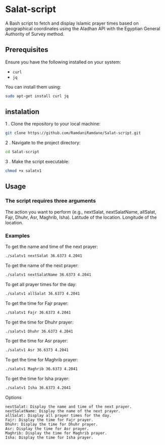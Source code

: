 # Salat-script

A Bash script to fetch and display Islamic prayer times based on geographical coordinates using the Aladhan API with the Egyptian General Authority of Survey method.

## Prerequisites

Ensure you have the following installed on your system:
- `curl`
- `jq`

You can install them using:
```bash
sudo apt-get install curl jq
```

## instalation 
1 . Clone the repository to your local machine:
``` bash
git clone https://github.com/RamdaniRamdane/Salat-script.git
```

2 . Navigate to the project directory:
```bash
cd Salat-script
```

3 . Make the script executable:
```bash
chmod +x salatv1
```

## Usage

### The script requires three arguments 
The action you want to perform (e.g., nextSalat, nextSalatName, allSalat, Fajr, Dhuhr, Asr, Maghrib, Isha).
Latitude of the location.
Longitude of the location.

### Examples
To get the name and time of the next prayer:
```bash
./salatv1 nextSalat 36.6373 4.2041
```

To get the name of the next prayer:
```bash
./salatv1 nextSalatName 36.6373 4.2041
```
To get all prayer times for the day:
```bash
./salatv1 allSalat 36.6373 4.2041
```
To get the time for Fajr prayer:
```bash
./salatv1 Fajr 36.6373 4.2041
```
To get the time for Dhuhr prayer:
```bash
./salatv1 Dhuhr 36.6373 4.2041
```
To get the time for Asr prayer:
```bash
./salatv1 Asr 36.6373 4.2041
```
To get the time for Maghrib prayer:
```bash
./salatv1 Maghrib 36.6373 4.2041
```
To get the time for Isha prayer:
```bash
./salatv1 Isha 36.6373 4.2041
```
Options

    nextSalat: Display the name and time of the next prayer.
    nextSalatName: Display the name of the next prayer.
    allSalat: Display all prayer times for the day.
    Fajr: Display the time for Fajr prayer.
    Dhuhr: Display the time for Dhuhr prayer.
    Asr: Display the time for Asr prayer.
    Maghrib: Display the time for Maghrib prayer.
    Isha: Display the time for Isha prayer.

